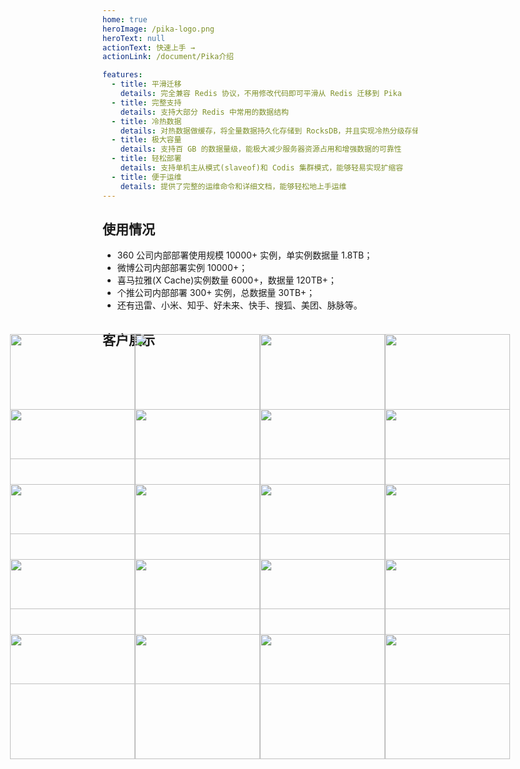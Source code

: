```yaml
---
home: true
heroImage: /pika-logo.png
heroText: null
actionText: 快速上手 →
actionLink: /document/Pika介绍

features:
  - title: 平滑迁移
    details: 完全兼容 Redis 协议，不用修改代码即可平滑从 Redis 迁移到 Pika
  - title: 完整支持
    details: 支持大部分 Redis 中常用的数据结构
  - title: 冷热数据
    details: 对热数据做缓存，将全量数据持久化存储到 RocksDB，并且实现冷热分级存储
  - title: 极大容量
    details: 支持百 GB 的数据量级，能极大减少服务器资源占用和增强数据的可靠性
  - title: 轻松部署
    details: 支持单机主从模式(slaveof)和 Codis 集群模式，能够轻易实现扩缩容
  - title: 便于运维
    details: 提供了完整的运维命令和详细文档，能够轻松地上手运维
---
```


## 使用情况

- 360 公司内部部署使用规模 10000+ 实例，单实例数据量 1.8TB；
- 微博公司内部部署实例 10000+；
- 喜马拉雅(X Cache)实例数量 6000+，数据量 120TB+；
- 个推公司内部部署 300+ 实例，总数据量 30TB+；
- 还有迅雷、小米、知乎、好未来、快手、搜狐、美团、脉脉等。

## 客户展示

<div style="display: flex; align-items: center; justify-content: center; height: 120;">
<img src="https://camo.githubusercontent.com/a23c92540a4d32fcfbe3196feb843992945981664bfd5f00f803d809880e4314/687474703a2f2f692e696d6775722e636f6d2f64634870436d342e706e67" width="200"/>
<img src="https://camo.githubusercontent.com/811984c7008f8a430650cda972c0233be789e3826d81240160120d9ce5210ca2/68747470733a2f2f692e696d6775722e636f6d2f42496a716539522e6a7067" width="200"/>
<img src="https://camo.githubusercontent.com/f37bb648a968c213bba634da51a780917cf673982a09f6ace55d8adb8792b9ff/687474703a2f2f692e696d6775722e636f6d2f6a6a5a637a6b4e2e706e67" width="200"/>
<img src="https://camo.githubusercontent.com/fe9ee157302237d0aef321c46a7446877a29176cd5cb559381bc3bd76fee75b4/687474703a2f2f692e696d6775722e636f6d2f7a6f656c3436722e676966" width="200"/>
</div>

<div style="display: flex; align-items: center; justify-content: center; height: 120;">
<img src="https://camo.githubusercontent.com/172b6397b9210634a81bfc4704ec72b1ce955ba13c5bb3106e81f88665eaabb0/687474703a2f2f692e696d6775722e636f6d2f6b48714143626e2e706e67" width="200"/>
<img src="https://camo.githubusercontent.com/2408c1730a627b235d0a90136cd5e4121ece23c2fa7761454486dfd7ad67c9d1/687474703a2f2f692e696d6775722e636f6d2f326335377a38552e706e67" width="200"/>
<img src="https://camo.githubusercontent.com/86b134c5c5ab0d94d61d17ea776b57ce6e780ee7738370787bdb8b7b31e7780a/687474703a2f2f692e696d6775722e636f6d2f7255694f3556552e706e67" width="200"/>
<img src="https://camo.githubusercontent.com/12285aa2e59dac789803eba81f98ff51d3d6283f700d0d1bc0a5b1f7e082d61c/687474703a2f2f692e696d6775722e636f6d2f7078356d4575572e706e67" width="200"/>
</div>

</div>
<div style="display: flex; align-items: center; justify-content: center; height: 120;">
<img src="https://camo.githubusercontent.com/4abe9868aee444edb375d0cb7c319c86995c20b61ba5f0f1badc1001890ed8ae/687474703a2f2f696d6775722e636f6d2f794a65344650382e706e67" width="200"/>
<img src="https://camo.githubusercontent.com/97956eb7e80b36d10a966c059b0848dbf0709c3a45a7807eee2d37cf427415de/687474703a2f2f692e696d6775722e636f6d2f6f385a445843482e706e67" width="200"/>
<img src="https://camo.githubusercontent.com/02763fa3cbd7d20233ddc0ba1932ea7fcf763066b763266336b96ed8e1827c69/687474703a2f2f696d6775722e636f6d2f7733714e5139542e706e67" width="200"/>
<img src="https://camo.githubusercontent.com/40f261f3770b206f17fc1f40e3b763b865215bd192724199b28ec0089ecbe9fc/68747470733a2f2f696d6775722e636f6d2f4b4d5672335a362e706e67" width="200"/>
</div>

</div>
<div style="display: flex; align-items: center; justify-content: center; height: 120;">
<img src="https://camo.githubusercontent.com/a551eac82dbb97e89300d5af3933f77fc8123e1015e3731ff733b24e3cd40116/687474703a2f2f692e696d6775722e636f6d2f764a62416672692e706e67" width="200"/>
<img src="https://camo.githubusercontent.com/ec1461c3b4e2eb5183440e6eb67f6a93588e2ba4f84ed3e2ef4274c1fc39fc26/687474703a2f2f692e696d6775722e636f6d2f614e787a7773592e706e67" width="200"/>
<img src="https://camo.githubusercontent.com/05214a665c9537dba6e0da49e1d39e059e40d45aa246c3a23aeaf4e858b10441/687474703a2f2f692e696d6775722e636f6d2f6d725778776b462e706e67" width="200"/>
<img src="https://camo.githubusercontent.com/b5d2921792671226123422a2b2464fa62fb1443d1536690f4f0b6becf5ec992b/687474703a2f2f696d6775722e636f6d2f306f61564b6c6b2e706e67" width="200"/>
</div>

</div>
<div style="display: flex; align-items: center; justify-content: center; height: 120;">
<img src="https://camo.githubusercontent.com/0cf729c9fb865b3750a576294ee616598af715aee36e5581679bc0d9dfac2475/68747470733a2f2f692e696d6775722e636f6d2f504938396d65632e706e67" width="200"/>
<img src="https://camo.githubusercontent.com/09c1c563059588aacd8dac0751a6e280ca71e80fd3ecb3ce18af5075322f75f2/68747470733a2f2f692e696d6775722e636f6d2f47394d4f765a652e6a7067" width="200"/>
<img src="https://camo.githubusercontent.com/547d164c04aa72dae7e4aaed916982fc0d908eeb6e7784aefbbc5a1a1957888d/68747470733a2f2f696d6775722e636f6d2f765157357172332e706e67" width="200"/>
<img src="https://camo.githubusercontent.com/cd808d0f10d654633ebe10bffbd0c5398712087ffa9d70ec142ca996586b23bb/68747470733a2f2f692e696d6775722e636f6d2f6a494d47346d692e6a7067" width="200"/>
</div>
